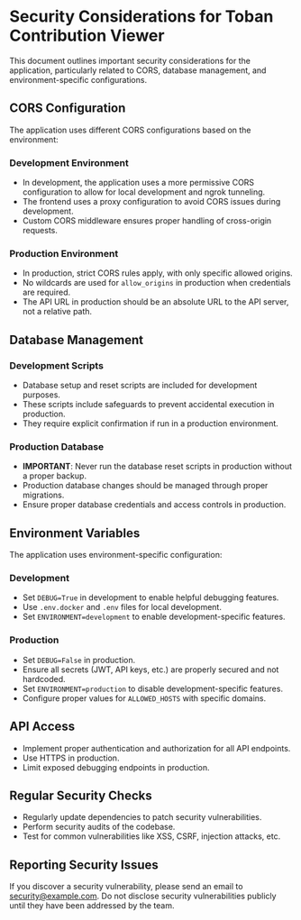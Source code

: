 # Security Considerations for Toban Contribution Viewer

This document outlines important security considerations for the application, particularly related to CORS, database management, and environment-specific configurations.

## CORS Configuration

The application uses different CORS configurations based on the environment:

### Development Environment
- In development, the application uses a more permissive CORS configuration to allow for local development and ngrok tunneling.
- The frontend uses a proxy configuration to avoid CORS issues during development.
- Custom CORS middleware ensures proper handling of cross-origin requests.

### Production Environment
- In production, strict CORS rules apply, with only specific allowed origins.
- No wildcards are used for `allow_origins` in production when credentials are required.
- The API URL in production should be an absolute URL to the API server, not a relative path.

## Database Management

### Development Scripts
- Database setup and reset scripts are included for development purposes.
- These scripts include safeguards to prevent accidental execution in production.
- They require explicit confirmation if run in a production environment.

### Production Database
- **IMPORTANT**: Never run the database reset scripts in production without a proper backup.
- Production database changes should be managed through proper migrations.
- Ensure proper database credentials and access controls in production.

## Environment Variables

The application uses environment-specific configuration:

### Development
- Set `DEBUG=True` in development to enable helpful debugging features.
- Use `.env.docker` and `.env` files for local development.
- Set `ENVIRONMENT=development` to enable development-specific features.

### Production
- Set `DEBUG=False` in production.
- Ensure all secrets (JWT, API keys, etc.) are properly secured and not hardcoded.
- Set `ENVIRONMENT=production` to disable development-specific features.
- Configure proper values for `ALLOWED_HOSTS` with specific domains.

## API Access

- Implement proper authentication and authorization for all API endpoints.
- Use HTTPS in production.
- Limit exposed debugging endpoints in production.

## Regular Security Checks

- Regularly update dependencies to patch security vulnerabilities.
- Perform security audits of the codebase.
- Test for common vulnerabilities like XSS, CSRF, injection attacks, etc.

## Reporting Security Issues

If you discover a security vulnerability, please send an email to [security@example.com](mailto:security@example.com). Do not disclose security vulnerabilities publicly until they have been addressed by the team.